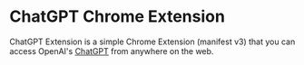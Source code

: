 # ChatGPT Chrome Extension

ChatGPT Extension is a simple Chrome Extension (manifest v3) that you can access OpenAI's [ChatGPT](https://chat.openai.com/chat) from anywhere on the web.